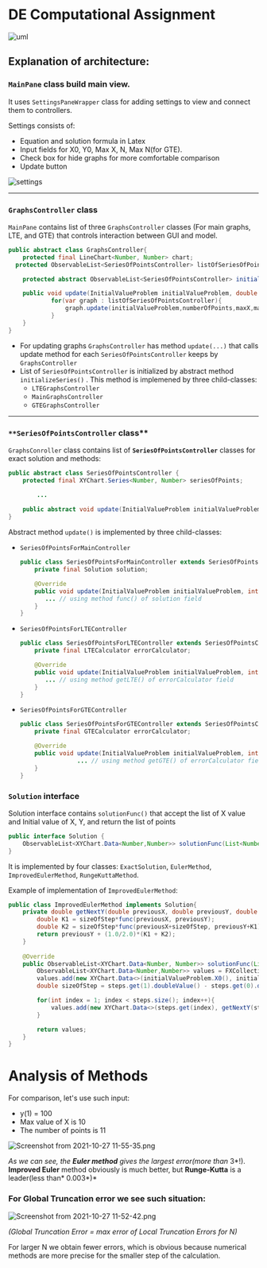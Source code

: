# DE Computational Assignment


![uml](https://github.com/EdikGoose/Differential-Equation-Project/blob/main/pictures/UML.png)
## Explanation of architecture:

### `MainPane` class build main view.

It uses `SettingsPaneWrapper` class for adding settings to view and connect them to controllers.

Settings consists of:

- Equation and solution formula in Latex
- Input fields for X0, Y0, Max X, N, Max N(for GTE).
- Check box for hide graphs for more comfortable comparison
- Update button

![settings](https://github.com/EdikGoose/Differential-Equation-Project/blob/main/pictures/Settings.png)

---

### `GraphsController` class

`MainPane` contains list of three `GraphsController` classes (For main graphs, LTE, and GTE) that controls interaction between GUI and model.

```java
public abstract class GraphsController{
	protected final LineChart<Number, Number> chart;
  protected ObservableList<SeriesOfPointsController> listOfSeriesOfPointsController;

	protected abstract ObservableList<SeriesOfPointsController> initializeSeries();

	public void update(InitialValueProblem initialValueProblem, double maxX, int numberOfPoints, int maxN){
	        for(var graph : listOfSeriesOfPointsController){
	            graph.update(initialValueProblem,numberOfPoints,maxX,maxN);
	        }
	}
}
```

- For updating graphs `GraphsController` has method `update(...)` that calls update method for each `SeriesOfPointsController` keeps by `GraphsController`
- List of `SeriesOfPointsController` is initialized by abstract method `initializeSeries()` . This method is implemened by three child-classes:
    - `LTEGraphsController`
    - `MainGraphsController`
    - `GTEGraphsController`

---

### `**SeriesOfPointsController` class**

`GraphsConroller` class contains list of **`SeriesOfPointsController`** classes for exact solution and methods:

```java
public abstract class SeriesOfPointsController {
    protected final XYChart.Series<Number, Number> seriesOfPoints;

		...
    
    public abstract void update(InitialValueProblem initialValueProblem, int numberOfPoints, double maxX, int maxN);
}
```

Abstract method `update()` is implemented by three child-classes:

- `SeriesOfPointsForMainController`

    ```java
    public class SeriesOfPointsForMainController extends SeriesOfPointsController{
        private final Solution solution;
    
        @Override
        public void update(InitialValueProblem initialValueProblem, int numberOfPoints, double maxX, int maxN) throws IllegalArgumentException {
           ... // using method func() of solution field
        }
    }
    ```

- `SeriesOfPointsForLTEController`

    ```java
    public class SeriesOfPointsForLTEController extends SeriesOfPointsController{
        private final LTECalculator errorCalculator;
    
        @Override
        public void update(InitialValueProblem initialValueProblem, int numberOfPoints, double maxX, int maxN) throws IllegalArgumentException {
           ... // using method getLTE() of errorCalculator field
        }
    }
    ```

- `SeriesOfPointsForGTEController`

    ```java
    public class SeriesOfPointsForGTEController extends SeriesOfPointsController {
        private final GTECalculator errorCalculator;
    
        @Override
        public void update(InitialValueProblem initialValueProblem, int numberOfPoints, double maxX, int maxN){
    				... // using method getGTE() of errorCalculator field
        }
    }
    ```


### `Solution` interface

Solution interface contains `solutionFunc()` that accept the list of X value and Initial value of X, Y, and return the list of points

```java
public interface Solution {
    ObservableList<XYChart.Data<Number,Number>> solutionFunc(List<Number> steps, InitialValueProblem initialValueProblem) throws IllegalArgumentException;
}
```

It is implemented by four classes: `ExactSolution`, `EulerMethod`, `ImprovedEulerMethod`, `RungeKuttaMethod`.

Example of implementation of `ImprovedEulerMethod`:

```java
public class ImprovedEulerMethod implements Solution{
    private double getNextY(double previousX, double previousY, double sizeOfStep){
        double K1 = sizeOfStep*func(previousX, previousY);
        double K2 = sizeOfStep*func(previousX+sizeOfStep, previousY+K1);
        return previousY + (1.0/2.0)*(K1 + K2);
    }
    
    @Override
    public ObservableList<XYChart.Data<Number, Number>> solutionFunc(List<Number> steps, InitialValueProblem initialValueProblem) {
        ObservableList<XYChart.Data<Number,Number>> values = FXCollections.observableArrayList();
        values.add(new XYChart.Data<>(initialValueProblem.X0(), initialValueProblem.Y0()));
        double sizeOfStep = steps.get(1).doubleValue() - steps.get(0).doubleValue();

        for(int index = 1; index < steps.size(); index++){
            values.add(new XYChart.Data<>(steps.get(index), getNextY(steps.get(index-1).doubleValue(), values.get(index-1).getYValue().doubleValue(), sizeOfStep)));
        }

        return values;
    }
}
```

# Analysis of Methods

For comparison, let's use such input:

- y(1) = 100
- Max value of X is 10
- The number of points is 11


![Screenshot from 2021-10-27 11-55-35.png](https://github.com/EdikGoose/Differential-Equation-Project/blob/main/pictures/LTE.png)

*As we can see, the **Euler method** gives the largest error(more than* 3*!). **Improved Euler** method obviously is much better, but **Runge-Kutta** is a leader(less than* 0.003*)*

### For Global Truncation error we see such situation:

![Screenshot from 2021-10-27 11-52-42.png](https://github.com/EdikGoose/Differential-Equation-Project/blob/main/pictures/GTE.png)

*(Global Truncation Error = max error of Local Truncation Errors for N)*

For larger N we obtain fewer errors, which is obvious because numerical methods are more precise for the smaller step of the calculation.